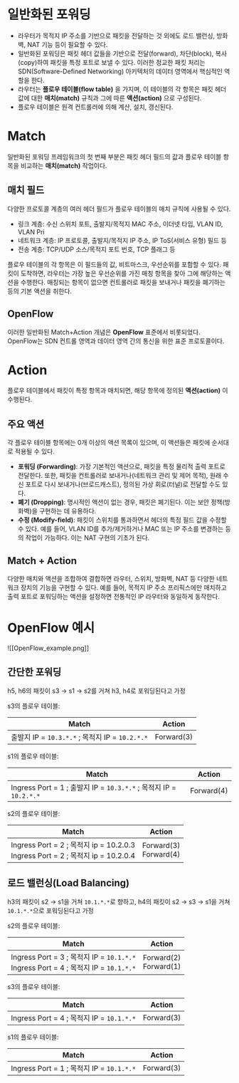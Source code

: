# 일반화된 포워딩
- 라우터가 목적지 IP 주소를 기반으로 패킷을 전달하는 것 외에도 로드 밸런싱, 방화벽, NAT 기능 등이 필요할 수 있다.
- 일반화된 포워딩은 패킷 헤더 값들을 기반으로 전달(forward), 차단(block), 복사(copy)하여 패킷을 특정 포트로 보낼 수 있다. 이러한 정교한 패킷 처리는 SDN(Software-Defined Networking) 아키텍처의 데이터 영역에서 핵심적인 역할을 한다.
- 라우터는 **플로우 테이블(flow table)** 을 가지며, 이 테이블의 각 항목은 패킷 헤더 값에 대한 **매치(match)** 규칙과 그에 따른 **액션(action)** 으로 구성된다.
- 플로우 테이블은 원격 컨트롤러에 의해 계산, 설치, 갱신된다.
# Match
일반화된 포워딩 프레임워크의 첫 번째 부분은 패킷 헤더 필드의 값과 플로우 테이블 항목을 비교하는 **매치(match)** 작업이다.
## 매치 필드
다양한 프로토콜 계층의 여러 헤더 필드가 플로우 테이블의 매치 규칙에 사용될 수 있다.
- 링크 계층: 수신 스위치 포트, 출발지/목적지 MAC 주소, 이더넷 타입, VLAN ID, VLAN Pri
- 네트워크 계층: IP 프로토콜, 출발지/목적지 IP 주소, IP ToS(서비스 유형) 필드 등
- 전송 계층: TCP/UDP 소스/목적지 포트 번호, TCP 플래그 등
    
플로우 테이블의 각 항목은 이 필드들의 값, 비트마스크, 우선순위를 포함할 수 있다. 
패킷이 도착하면, 라우터는 가장 높은 우선순위를 가진 매칭 항목을 찾아 그에 해당하는 액션을 수행한다. 매칭되는 항목이 없으면 컨트롤러로 패킷을 보내거나 패킷을 폐기하는 등의 기본 액션을 취한다.
## OpenFlow
이러한 일반화된 Match+Action 개념은 **OpenFlow** 표준에서 비롯되었다. OpenFlow는 SDN 컨트롤 영역과 데이터 영역 간의 통신을 위한 표준 프로토콜이다.

# Action
플로우 테이블에서 패킷이 특정 항목과 매치되면, 해당 항목에 정의된 **액션(action)** 이 수행된다.
## 주요 액션
각 플로우 테이블 항목에는 0개 이상의 액션 목록이 있으며, 이 액션들은 패킷에 순서대로 적용될 수 있다.
- **포워딩 (Forwarding)**: 가장 기본적인 액션으로, 패킷을 특정 물리적 출력 포트로 전달한다. 또한, 패킷을 컨트롤러로 보내거나(네트워크 관리 및 제어 목적), 원래 수신 포트로 다시 보내거나(브로드캐스트), 정의된 가상 회로(터널)로 전달할 수도 있다.
- **폐기 (Dropping)**: 명시적인 액션이 없는 경우, 패킷은 폐기된다. 이는 보안 정책(방화벽)을 구현하는 데 유용하다.
- **수정 (Modify-field)**: 패킷이 스위치를 통과하면서 헤더의 특정 필드 값을 수정할 수 있다. 예를 들어, VLAN ID를 추가/제거하거나 MAC 또는 IP 주소를 변경하는 등의 작업이 가능하다. 이는 NAT 구현의 기초가 된다.
## Match + Action
다양한 매치와 액션을 조합하여 결합하면 라우터, 스위치, 방화벽, NAT 등 다양한 네트워크 장치의 기능을 구현할 수 있다.
예를 들어, 목적지 IP 주소 프리픽스에만 매치하고 출력 포트로 포워딩하는 액션을 설정하면 전통적인 IP 라우터와 동일하게 동작한다.

# OpenFlow 예시
![[OpenFlow_example.png]]
## 간단한 포워딩
h5, h6의 패킷이 s3 -> s1 -> s2를 거쳐 h3, h4로 포워딩된다고 가정

s3의 플로우 테이블:

| Match                                     | Action     |
| ----------------------------------------- | ---------- |
| 출발지 IP = `10.3.*.*` ; 목적지 IP = `10.2.*.*` | Forward(3) |
s1의 플로우 테이블:

| Match                                                        | Action     |
| ------------------------------------------------------------ | ---------- |
| Ingress Port = 1 ; 출발지 IP = `10.3.*.*` ; 목적지 IP = `10.2.*.*` | Forward(4) |
s2의 플로우 테이블:

| Match                                                                        | Action                   |
| ---------------------------------------------------------------------------- | ------------------------ |
| Ingress Port = 2 ; 목적지 ip = 10.2.0.3<br>Ingress Port = 2 ; 목적지 ip = 10.2.0.4 | Forward(3)<br>Forward(4) |
## 로드 밸런싱(Load Balancing)
h3의 패킷이 s2 -> s1을 거쳐 `10.1.*.*`로 향하고, h4의 패킷이 s2 -> s3 -> s1을 거쳐 `10.1.*.*`으로 포워딩된다고 가정

s2의 플로우 테이블:

| Match                                                                            | Action                   |
| -------------------------------------------------------------------------------- | ------------------------ |
| Ingress Port = 3 ; 목적지 IP = `10.1.*.*`<br>Ingress Port = 4 ; 목적지 IP = `10.1.*.*` | Forward(2)<br>Forward(1) |
s3의 플로우 테이블:

| Match                                  | Action     |
| -------------------------------------- | ---------- |
| Ingress Port = 4 ; 목적지 IP = `10.1.*.*` | Forward(3) |
s1의 플로우 테이블:

| Match                                  | Action     |
| -------------------------------------- | ---------- |
| Ingress Port = 1 ; 목적지 IP = `10.1.*.*` | Forward(3) |